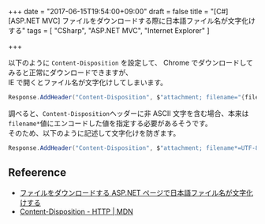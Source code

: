 +++
date = "2017-06-15T19:54:00+09:00"
draft = false
title = "[C#][ASP.NET MVC] ファイルをダウンロードする際に日本語ファイル名が文字化けする"
tags = [
    "CSharp",
    "ASP.NET MVC",
    "Internet Explorer"
]

+++

以下のように `Content-Disposition` を設定して、 Chrome でダウンロードしてみると正常にダウンロードできますが、<br>
IE で開くとファイル名が文字化けしてしまいます。

```csharp
Response.AddHeader("Content-Disposition", $"attachment; filename="{fileName}.xlsx");
```

調べると、`Content-Disposition`ヘッダーに非 ASCII 文字を含む場合、本来は`filename*`値にエンコードした値を指定する必要があるそうです。<br>
そのため、以下のように記述して文字化けを防ぎます。

```csharp
Response.AddHeader("Content-Disposition", $"attachment; filename*=UTF-8''{Server.UrlEncode($"{fileName}.xlsx")}");
```

## Refeerence
- [ファイルをダウンロードする ASP\.NET ページで日本語ファイル名が文字化けする](https://support.microsoft.com/ja-jp/help/436616)
- [Content\-Disposition \- HTTP \| MDN](https://developer.mozilla.org/ja/docs/Web/HTTP/Headers/Content-Disposition)
